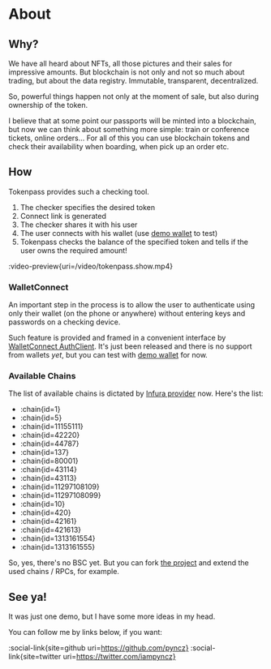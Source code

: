 # About

## Why?

We have all heard about NFTs, all those pictures and their sales for impressive amounts. But blockchain is not only and not so much about trading, but about the data registry. Immutable, transparent, decentralized.

So, powerful things happen not only at the moment of sale, but also during ownership of the token.

I believe that at some point our passports will be minted into a blockchain, but now we can think about something more simple: train or conference tickets, online orders...
For all of this you can use blockchain tokens and check their availability when boarding, when pick up an order etc.


## How

Tokenpass provides such a checking tool.

1. The checker specifies the desired token
1. Connect link is generated
1. The checker shares it with his user
1. The user connects with his wallet (use [demo wallet](https://react-auth-wallet.walletconnect.com) to test)
1. Tokenpass checks the balance of the specified token and tells if the user owns the required amount!

:video-preview{uri=/video/tokenpass.show.mp4}

### WalletConnect

An important step in the process is to allow the user to authenticate using only their wallet (on the phone or anywhere) without entering keys and passwords on a checking device.

Such feature is provided and framed in a convenient interface by [WalletConnect AuthClient](https://docs.walletconnect.com/2.0/javascript/auth/installation). It's just been released and there is no support from wallets _yet_, but you can test with [demo wallet](https://react-auth-wallet.walletconnect.com) for now.


### Available Chains

The list of available chains is dictated by [Infura provider](https://docs.infura.io/infura/networks/) now. Here's the list:

- :chain{id=1}
- :chain{id=5}
- :chain{id=11155111}
- :chain{id=42220}
- :chain{id=44787}
- :chain{id=137}
- :chain{id=80001}
- :chain{id=43114}
- :chain{id=43113}
- :chain{id=11297108109}
- :chain{id=11297108099}
- :chain{id=10}
- :chain{id=420}
- :chain{id=42161}
- :chain{id=421613}
- :chain{id=1313161554}
- :chain{id=1313161555}

So, yes, there's no BSC yet. But you can fork [the project](https://github.com/pyncz/tokenpass) and extend the used chains / RPCs, for example.


## See ya!

It was just one demo, but I have some more ideas in my head.

You can follow me by links below, if you want:

:social-link{site=github uri=https://github.com/pyncz}
:social-link{site=twitter uri=https://twitter.com/iampyncz}
